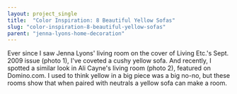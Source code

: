 ```yaml
---
layout: project_single
title:  "Color Inspiration: 8 Beautiful Yellow Sofas"
slug: "color-inspiration-8-beautiful-yellow-sofas"
parent: "jenna-lyons-home-decoration"
---
```

Ever since I saw Jenna Lyons' living room on the cover of Living Etc.'s Sept. 2009 issue (photo 1), I've coveted a cushy yellow sofa. And recently, I spotted a similar look in Ali Cayne's living room (photo 2), featured on Domino.com. I used to think yellow in a big piece was a big no-no, but these rooms show that when paired with neutrals a yellow sofa can make a room.